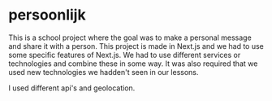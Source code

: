 # persoonlijk

This is a school project where the goal was to make a personal message and share it with a person.
This project is made in Next.js and we had to use some specific features of Next.js. We had to use different services or technologies and combine these in some way.
It was also required that we used new technologies we hadden't seen in our lessons.

I used different api's and geolocation.
